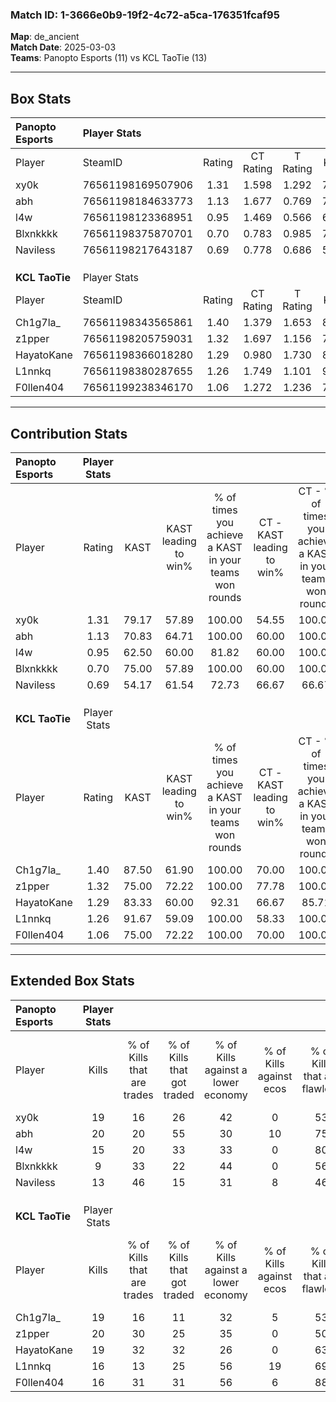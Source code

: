 ### Match ID: 1-3666e0b9-19f2-4c72-a5ca-176351fcaf95  
**Map**: de_ancient  
**Match Date**: 2025-03-03  
**Teams**: Panopto Esports (11) vs KCL TaoTie (13)  

---  

## Box Stats  

| **Panopto Esports** | Player Stats      |        |           |          |       |      |       |         |        |      |     |
| :- | :- | :-: | :-: | :-: | :-: | :-: | :-: | :-: | :-: | :-: | :-: |
| Player              | SteamID           | Rating | CT Rating | T Rating | KAST  | ADR  | Kills | Assists | Deaths | K/D  | HS% |
| xy0k                | 76561198169507906 |  1.31  |   1.598   |  1.292   | 79.17 | 96.3 |  19   |    8    |   16   | 1.19 | 52  |
| abh                 | 76561198184633773 |  1.13  |   1.677   |  0.769   | 70.83 | 80.6 |  20   |    5    |   20   | 1.00 | 65  |
| l4w                 | 76561198123368951 |  0.95  |   1.469   |  0.566   | 62.50 | 76.3 |  15   |    6    |   17   | 0.88 | 60  |
| Blxnkkkk            | 76561198375870701 |  0.70  |   0.783   |  0.985   | 75.00 | 48.9 |   9   |    7    |   19   | 0.47 | 77  |
| Naviless            | 76561198217643187 |  0.69  |   0.778   |  0.686   | 54.17 | 55.0 |  13   |    2    |   19   | 0.68 | 38  |
|                     |                   |        |           |          |       |      |       |         |        |      |     |
|                     |                   |        |           |          |       |      |       |         |        |      |     |
|                     |                   |        |           |          |       |      |       |         |        |      |     |
| **KCL TaoTie**      | Player Stats      |        |           |          |       |      |       |         |        |      |     |
| Player              | SteamID           | Rating | CT Rating | T Rating | KAST  | ADR  | Kills | Assists | Deaths | K/D  | HS% |
| Ch1g7la_            | 76561198343565861 |  1.40  |   1.379   |  1.653   | 87.50 | 92.6 |  19   |    8    |   14   | 1.36 | 42  |
| z1pper              | 76561198205759031 |  1.32  |   1.697   |  1.156   | 75.00 | 89.4 |  20   |    8    |   15   | 1.33 | 35  |
| HayatoKane          | 76561198366018280 |  1.29  |   0.980   |  1.730   | 83.33 | 87.0 |  19   |    8    |   17   | 1.12 | 26  |
| L1nnkq              | 76561198380287655 |  1.26  |   1.749   |  1.101   | 91.67 | 83.5 |  16   |   11    |   16   | 1.00 | 50  |
| F0llen404           | 76561199238346170 |  1.06  |   1.272   |  1.236   | 75.00 | 63.2 |  16   |    1    |   15   | 1.07 | 25  |
---  

## Contribution Stats  

| **Panopto Esports** | Player Stats |       |                      |                                                        |                           |                                                             |                          |                                                            |
| :- | :-: | :-: | :-: | :-: | :-: | :-: | :-: | :-: |
| Player              |    Rating    | KAST  | KAST leading to win% | % of times you achieve a KAST in your teams won rounds | CT - KAST leading to win% | CT - % of times you achieve a KAST in your teams won rounds | T - KAST leading to win% | T - % of times you achieve a KAST in your teams won rounds |
| xy0k                |     1.31     | 79.17 |        57.89         |                         100.00                         |           54.55           |                           100.00                            |          62.50           |                           100.00                           |
| abh                 |     1.13     | 70.83 |        64.71         |                         100.00                         |           60.00           |                           100.00                            |          71.43           |                           100.00                           |
| l4w                 |     0.95     | 62.50 |        60.00         |                         81.82                          |           60.00           |                           100.00                            |          60.00           |                           60.00                            |
| Blxnkkkk            |     0.70     | 75.00 |        57.89         |                         100.00                         |           60.00           |                           100.00                            |          55.56           |                           100.00                           |
| Naviless            |     0.69     | 54.17 |        61.54         |                         72.73                          |           66.67           |                            66.67                            |          57.14           |                           80.00                            |
|                     |              |       |                      |                                                        |                           |                                                             |                          |                                                            |
|                     |              |       |                      |                                                        |                           |                                                             |                          |                                                            |
|                     |              |       |                      |                                                        |                           |                                                             |                          |                                                            |
| **KCL TaoTie**      | Player Stats |       |                      |                                                        |                           |                                                             |                          |                                                            |
| Player              |    Rating    | KAST  | KAST leading to win% | % of times you achieve a KAST in your teams won rounds | CT - KAST leading to win% | CT - % of times you achieve a KAST in your teams won rounds | T - KAST leading to win% | T - % of times you achieve a KAST in your teams won rounds |
| Ch1g7la_            |     1.40     | 87.50 |        61.90         |                         100.00                         |           70.00           |                           100.00                            |          54.55           |                           100.00                           |
| z1pper              |     1.32     | 75.00 |        72.22         |                         100.00                         |           77.78           |                           100.00                            |          66.67           |                           100.00                           |
| HayatoKane          |     1.29     | 83.33 |        60.00         |                         92.31                          |           66.67           |                            85.71                            |          54.55           |                           100.00                           |
| L1nnkq              |     1.26     | 91.67 |        59.09         |                         100.00                         |           58.33           |                           100.00                            |          60.00           |                           100.00                           |
| F0llen404           |     1.06     | 75.00 |        72.22         |                         100.00                         |           70.00           |                           100.00                            |          75.00           |                           100.00                           |
---  

## Extended Box Stats  

| **Panopto Esports** | Player Stats |                            |                            |                                    |                         |                              |                                 |        |                             |                                     |                          |                               |                            |
| :- | :-: | :-: | :-: | :-: | :-: | :-: | :-: | :-: | :-: | :-: | :-: | :-: | :-: |
| Player              |    Kills     | % of Kills that are trades | % of Kills that got traded | % of Kills against a lower economy | % of Kills against ecos | % of Kills that are flawless | % of Kills that are close duels | Deaths | % of Deaths that get traded | % of Deaths against a lower economy | % of Deaths against ecos | % of Deaths that are flawless | % of Deaths that are close |
| xy0k                |      19      |             16             |             26             |                 42                 |            0            |              53              |               11                |   16   |             38              |                 19                  |            0             |              56               |             6              |
| abh                 |      20      |             20             |             55             |                 30                 |           10            |              75              |                5                |   20   |             20              |                 25                  |            0             |              70               |             5              |
| l4w                 |      15      |             20             |             33             |                 33                 |            0            |              80              |                0                |   17   |             18              |                 29                  |            6             |              53               |             6              |
| Blxnkkkk            |      9       |             33             |             22             |                 44                 |            0            |              56              |               22                |   19   |             37              |                 21                  |            0             |              58               |             0              |
| Naviless            |      13      |             46             |             15             |                 31                 |            8            |              46              |               15                |   19   |             11              |                 26                  |            0             |              68               |             0              |
|                     |              |                            |                            |                                    |                         |                              |                                 |        |                             |                                     |                          |                               |                            |
|                     |              |                            |                            |                                    |                         |                              |                                 |        |                             |                                     |                          |                               |                            |
|                     |              |                            |                            |                                    |                         |                              |                                 |        |                             |                                     |                          |                               |                            |
| **KCL TaoTie**      | Player Stats |                            |                            |                                    |                         |                              |                                 |        |                             |                                     |                          |                               |                            |
| Player              |    Kills     | % of Kills that are trades | % of Kills that got traded | % of Kills against a lower economy | % of Kills against ecos | % of Kills that are flawless | % of Kills that are close duels | Deaths | % of Deaths that get traded | % of Deaths against a lower economy | % of Deaths against ecos | % of Deaths that are flawless | % of Deaths that are close |
| Ch1g7la_            |      19      |             16             |             11             |                 32                 |            5            |              53              |                5                |   14   |             36              |                 14                  |            0             |              50               |             21             |
| z1pper              |      20      |             30             |             25             |                 35                 |            0            |              50              |               10                |   15   |             33              |                 27                  |            0             |              60               |             7              |
| HayatoKane          |      19      |             32             |             32             |                 26                 |            0            |              63              |                0                |   17   |             18              |                 18                  |            0             |              82               |             6              |
| L1nnkq              |      16      |             13             |             25             |                 56                 |           19            |              69              |                0                |   16   |             44              |                 19                  |            0             |              44               |             6              |
| F0llen404           |      16      |             31             |             31             |                 56                 |            6            |              88              |                0                |   15   |             33              |                 20                  |            0             |              80               |             7              |
